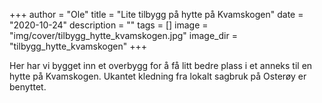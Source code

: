 +++
author = "Ole"
title = "Lite tilbygg på hytte på Kvamskogen"
date = "2020-10-24"
description = ""
tags = []
image = "img/cover/tilbygg_hytte_kvamskogen.jpg"
image_dir = "tilbygg_hytte_kvamskogen"
+++

Her har vi bygget inn et overbygg for å få litt bedre plass i et anneks til en hytte på Kvamskogen. Ukantet kledning fra lokalt sagbruk på Osterøy er benyttet.
